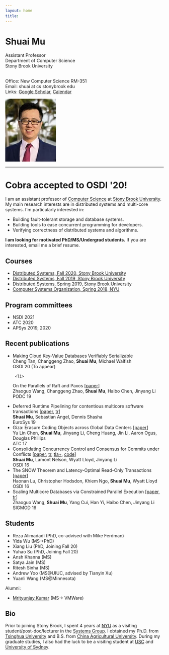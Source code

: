 ```yaml
---
layout: home
title: 
---
```


<div class="container" width="100%">
  <div class="row">
    <div class="col-sm" >
<h1>Shuai Mu</h1>
Assistant Professor <br>
Department of Computer Science <br>
Stony Brook University <br>
<br>

Office: New Computer Science RM-351 <br>
Email: shuai at cs stonybrook edu<br>
Links: <a href="https://scholar.google.com/citations?user=wcbyR5UAAAAJ&hl=en">Google Scholar</a>, <a href="https://calendar.google.com/calendar/embed?src=shuai%40cs.stonybrook.edu&ctz=America%2FNew_York">Calendar</a>
    </div>
    <div class="col-sm">
      <img src="./photo/photo.jpg" height="200" class="img-thumbnail float-right">
    </div>
  </div>
</div>

<hr>


# **Cobra accepted to OSDI '20!**

I am an assistant professor of [Computer Science](http://www.cs.stonybrook.edu) at [Stony Brook University](http://www.stonybrook.edu).
My main research interests are in distributed systems and multi-core systems.
I'm particularly interested in:
  * Building fault-tolerant storage and database systems.
  * Building tools to ease concurrent programming for developers.  
  * Verifying correctness of distributed systems and algorithms.

**I am looking for motivated PhD/MS/Undergrad students.** 
If you are interested, email me a brief resume.


## Courses
* [Distributed Systems, Fall 2020, Stony Brook University](./teaching/ds/20fa/)
* [Distributed Systems, Fall 2019, Stony Brook University](./teaching/ds/19fa/)
* [Distributed Systems, Spring 2019, Stony Brook University](https://github.com/shuaimu/ds19spring)
* [Computer Systems Organization, Spring 2018, NYU](./teaching/cso18spring/index.html)

## Program committees 
* NSDI 2021
* ATC 2020
* APSys 2019, 2020

## Recent publications 

   <ul>
     <li>
     Making Cloud Key-Value Databases Verifiably Serializable
     <br>
     Cheng Tan, Changgeng Zhao, <strong>Shuai Mu</strong>, Michael Walfish
     <br>
     OSDI 20 (To appear)
     </li>

     <li>
On the Parallels of Raft and Paxos [<a href="./pub/raft-paxos.pdf">paper</a>]
         <br>
Zhaoguo Wang, Changgeng Zhao, <strong>Shuai Mu</strong>, Haibo Chen, Jinyang Li <br>
         PODC 19 
     </li> 
     <li>
Deferred Runtime Pipelining for contentious multicore software transactions
[<a href="./pub/drp-eurosys19.pdf">paper</a>, <a href="./pub/drp-tr.pdf">tr</a>]
         <br>
<strong>Shuai Mu</strong>, Sebastian Angel, Dennis Shasha <br>
         EuroSys 19
     </li> 
     <li>
     Giza: Erasure Coding Objects across Global Data Centers
[<a href="./pub/giza-atc17.pdf">paper</a>]
     <br>
     Yu Lin Chen, <strong>Shuai Mu</strong>, Jinyang Li, Cheng Huang, Jin Li, Aaron Ogus, Douglas Phillips<br>
     ATC 17
     </li> 
     <li>Consolidating Concurrency Control and Consensus for Commits under Conflicts 
         [<a href="./pub/janus-osdi16.pdf">paper</a>, 
          <a href="./pub/janus-tr.pdf">tr</a>,
          <a href="https://raw.githubusercontent.com/NYU-NEWS/janus/master/tla/Janus.tla">tla+</a>,
         <a href="https://github.com/nyu-news/janus">code</a>] 
         <br>
	  <strong>Shuai Mu</strong>, Lamont Nelson, Wyatt Lloyd, Jinyang Li <br>
	  OSDI 16</li>
     <li>The SNOW Theorem and Latency-Optimal Read-Only Transactions 
         [<a href="./pub/snow-osdi16.pdf">paper</a>]<br> Haonan Lu, Christopher Hodsdon, Khiem Ngo, <strong>Shuai Mu</strong>, Wyatt Lloyd <br> OSDI 16</li>
     <li>Scaling Multicore Databases via Constrained Parallel Execution 
         [<a href="./pub/ic3-sigmod16.pdf">paper</a>,
          <a href="http://ic3.news.cs.nyu.edu/techreport16.pdf">tr</a>] 
         <br> Zhaoguo Wang, <strong>Shuai Mu</strong>, Yang Cui, Han Yi, Haibo Chen, Jinyang Li <br> SIGMOD 16</li>
	  <!--
              <li>Extracting More Concurrency from Distributed Transactions 
                  [<a href="./pub/rococo-osdi14.pdf">paper</a>, 
                  <a href="./pub/rococo-tr.pdf">tr</a>] <br><strong>Shuai Mu</strong>, Yang Cui, Yang Zhang, Wyatt Lloyd, Jinyang Li<br>OSDI 14</li><br>
	  -->
      </ul>

## Students
* Reza Alimadadi (PhD, co-advised with Mike Ferdman)
* Yida Wu (MS-\>PhD)
* Xiang Liu (PhD, Joining Fall 20)
* Yuhao Su (PhD, Joining Fall 20)
* Ansh Khanna (MS)
* Satya Jain (MS)
* Ritesh Sinha (MS)
* Andrew Yoo (MS@UIUC, advised by Tianyin Xu)
* Yuanli Wang (MS@Minnesota)

Alumni:
* [Mrityunjay Kumar](https://www3.cs.stonybrook.edu/~mrkumar/) (MS-\> VMWare)

## Bio
Prior to joining Stony Brook, I spent 4 years at [NYU](http://nyu.edu) as a visiting student/post-doc/lecturer in the [Systems Group](http://news.cs.nyu.edu). 
I obtained my Ph.D. from <a href="http://tsinghua.edu.cn">Tsinghua University</a> and B.S. from <a href="http://cau.edu.cn">China Agricultural University</a>.
During my graduate studies, I also had the luck to be a visiting student at <a href="http://usc.edu">USC</a> and <a href="http://sydney.edu.au">University of Sydney</a>. 
<!--(Full <a href="cv.pdf">CV</a>) -->
